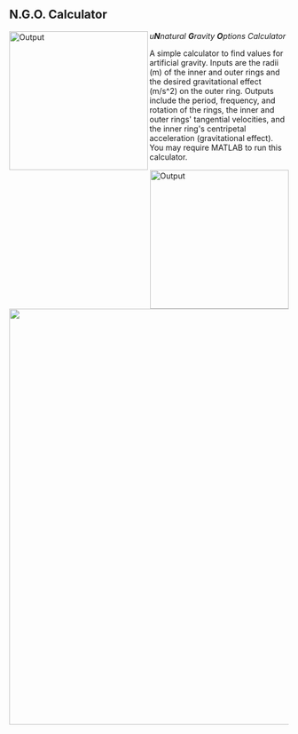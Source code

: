 ## N.G.O. Calculator

<img src="https://imgur.com/2rwMzMU.png" alt="Output" width="250" align="left">

<img src="https://imgur.com/BRScIK6.png" alt="Output" width="250" align="right">

*u**N**natural **G**ravity **O**ptions Calculator*

A simple calculator to find values for artificial gravity.  Inputs are the radii (m) of the inner and outer rings and the desired gravitational effect (m/s^2) on the outer ring.  Outputs include the period, frequency, and rotation of the rings, the inner and outer rings' tangential velocities, and the inner ring's centripetal acceleration (gravitational effect).  You may require MATLAB to run this calculator.

<br/>
<br/>

<p align="center"> <img width="750" src="https://imgur.com/a78nFEN.png"> </p>
